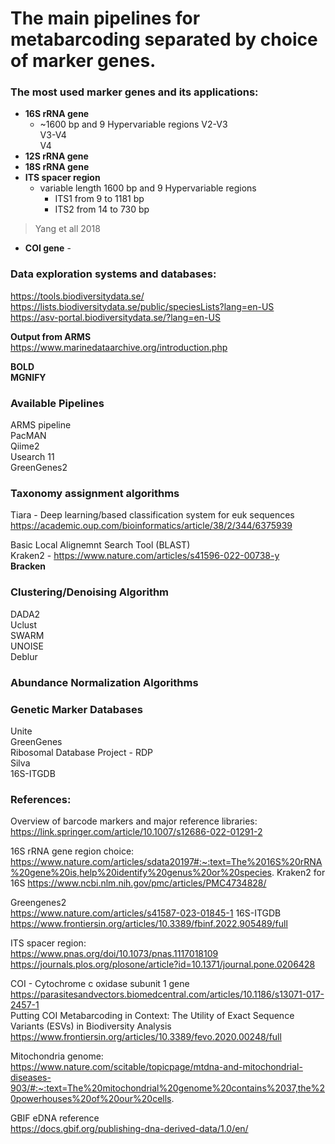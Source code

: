 
# The main pipelines for metabarcoding separated by choice of marker genes.

### The most used marker genes and its applications:

- **16S rRNA gene** 
	- ~1600 bp and 9 Hypervariable regions
			V2-V3  
			V3-V4  
			V4  
- **12S rRNA gene**
- **18S rRNA gene**
- **ITS spacer region**  
	- variable length  1600 bp and 9 Hypervariable regions
		- ITS1 from 9 to 1181 bp  
		- ITS2 from 14 to 730 bp
> Yang et all 2018
- **COI gene**
		- 
> 

### Data exploration systems and databases:

https://tools.biodiversitydata.se/  
https://lists.biodiversitydata.se/public/speciesLists?lang=en-US  
https://asv-portal.biodiversitydata.se/?lang=en-US  

**Output from ARMS**  
https://www.marinedataarchive.org/introduction.php  

__BOLD__  
__MGNIFY__  

### Available Pipelines
ARMS pipeline  
PacMAN  
Qiime2  
Usearch 11  
GreenGenes2  

### Taxonomy assignment algorithms
Tiara - Deep learning/based classification system for euk sequences  
https://academic.oup.com/bioinformatics/article/38/2/344/6375939  

Basic Local Alignemnt Search Tool (BLAST)  
Kraken2 - https://www.nature.com/articles/s41596-022-00738-y  
__Bracken__  

### Clustering/Denoising Algorithm
DADA2  
Uclust  
SWARM  
UNOISE  
Deblur  

### Abundance Normalization Algorithms


### Genetic Marker Databases
Unite  
GreenGenes  
Ribosomal Database Project - RDP  
Silva  
16S-ITGDB  

### References:
Overview of barcode markers and major reference libraries:  
https://link.springer.com/article/10.1007/s12686-022-01291-2  

16S rRNA gene  region choice:  
https://www.nature.com/articles/sdata20197#:~:text=The%2016S%20rRNA%20gene%20is,help%20identify%20genus%20or%20species.
Kraken2 for 16S
https://www.ncbi.nlm.nih.gov/pmc/articles/PMC4734828/

Greengenes2  
https://www.nature.com/articles/s41587-023-01845-1
16S-ITGDB  
https://www.frontiersin.org/articles/10.3389/fbinf.2022.905489/full

ITS spacer region:  
https://www.pnas.org/doi/10.1073/pnas.1117018109
https://journals.plos.org/plosone/article?id=10.1371/journal.pone.0206428

COI - Cytochrome c oxidase subunit 1 gene  
https://parasitesandvectors.biomedcentral.com/articles/10.1186/s13071-017-2457-1  
Putting COI Metabarcoding in Context: The Utility of Exact Sequence Variants (ESVs) in Biodiversity Analysis  
https://www.frontiersin.org/articles/10.3389/fevo.2020.00248/full

Mitochondria genome:  
https://www.nature.com/scitable/topicpage/mtdna-and-mitochondrial-diseases-903/#:~:text=The%20mitochondrial%20genome%20contains%2037,the%20powerhouses%20of%20our%20cells.

GBIF eDNA reference  
https://docs.gbif.org/publishing-dna-derived-data/1.0/en/
